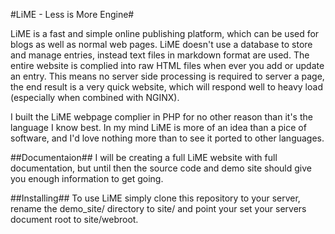 #LiME - Less is More Engine#

LiME is a fast and simple online publishing platform, which can be used for blogs as well as normal web pages. LiME doesn't use a database to store and manage entries,
instead text files in markdown format are used. The entire website is complied into raw HTML files when ever you add or update an entry. This means no server side processing is required to server a page, the end result is a very quick website, which will respond well to heavy load (especially when combined with NGINX).

I built the LiME webpage complier in PHP for no other reason than it's the language I know best. In my mind LiME is more of an idea than a pice of software, and I'd love nothing more than to see it ported to other languages.

##Documentaion##
I will be creating a full LiME website with full documentation, but until then the source code and demo site should give you enough information to get going.

##Installing##
To use LiME simply clone this repository to your server, rename the demo_site/ directory to site/ and point your set your servers document root to site/webroot.
